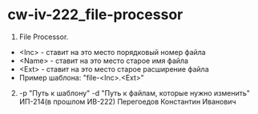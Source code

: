 # cw-iv-222_file-processor
1. File Processor. 
- &lt;Inc> - ставит на это место порядковый номер файла
- &lt;Name> - ставит на это место старое имя файла
- &lt;Ext> - ставит на это место старое расширение файла
- Пример шаблона: "file-&lt;Inc>.&lt;Ext>"
2. -p "Путь к шаблону" -d "Путь к файлам, которые нужно изменить"
  ИП-214(в прошлом ИВ-222) Перегоедов Константин Иванович 
